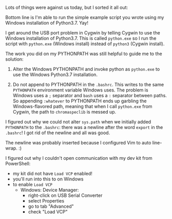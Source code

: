 Lots of things were against us today, but I sorted it all out:

Bottom line is I'm able to run the simple example script you
wrote using my Windows installation of Python3.7. Yay!

I get around the USB port problem in Cygwin by telling Cygwin to
use the Windows installation of Python3.7. This is called
`python.exe` so I run the script with `python.exe` (Windows
install) instead of `python3` (Cygwin install).

The work you did on my PYTHONPATH was still helpful to guide me
to the solution:

1) Alter the Windows PYTHONPATH and invoke python as `python.exe`
to use the Windows Python3.7 installation.

2) Do not append to PYTHONPATH in the `.bashrc`. This writes to
the same `PYTHONPATH` environment variable Windows uses. The
problem is Windows uses a `;` separator and `bash` uses a `:`
separator between paths. So appending `:whatever` to PYTHONPATH
ends up garbling the Windows-flavored path, meaning that when I
call `python.exe` from Cygwin, the path to `chromaspeclib` is
messed up.

I figured out why we could not alter `sys.path` when we initially
added `PYTHONPATH` to the `.bashrc`: there was a newline after
the word `export` in the `.bashrc`! I got rid of the newline and all was good.

The newline was probably inserted because I configured Vim to
auto line-wrap. :)

I figured out why I couldn't open communication with my dev kit
from PowerShell:

- my kit did not have `Load VCP` enabled!
- you'll run into this to on Windows
- to enable `Load VCP`
    - Windows: Device Manager:
        - right-click on USB Serial Converter
        - select Properties
        - go to tab "Advanced"
        - check "Load VCP"
